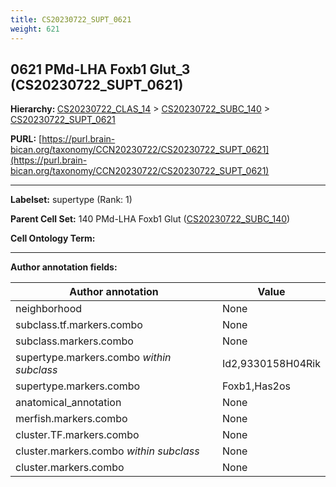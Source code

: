 ```yaml
---
title: CS20230722_SUPT_0621
weight: 621
---
```

## 0621 PMd-LHA Foxb1 Glut_3 (CS20230722_SUPT_0621)
<b>Hierarchy: </b>
[CS20230722_CLAS_14](../CS20230722_CLAS_14) >
[CS20230722_SUBC_140](../CS20230722_SUBC_140) >
[CS20230722_SUPT_0621](../CS20230722_SUPT_0621)

**PURL:** [https://purl.brain-bican.org/taxonomy/CCN20230722/CS20230722_SUPT_0621](https://purl.brain-bican.org/taxonomy/CCN20230722/CS20230722_SUPT_0621)

---


**Labelset:** supertype (Rank: 1)

**Parent Cell Set:** 140 PMd-LHA Foxb1 Glut ([CS20230722_SUBC_140](../CS20230722_SUBC_140))



**Cell Ontology Term:** 

[MARKER GENES.]: #


---

[TRANSFERRED ANNOTATIONS.]: #


[AUTHOR ANNOTATION FIELDS.]: #


**Author annotation fields:**

| Author annotation | Value |
|-------------------|-------|
|neighborhood|None|
|subclass.tf.markers.combo|None|
|subclass.markers.combo|None|
|supertype.markers.combo _within subclass_|Id2,9330158H04Rik|
|supertype.markers.combo|Foxb1,Has2os|
|anatomical_annotation|None|
|merfish.markers.combo|None|
|cluster.TF.markers.combo|None|
|cluster.markers.combo _within subclass_|None|
|cluster.markers.combo|None|

